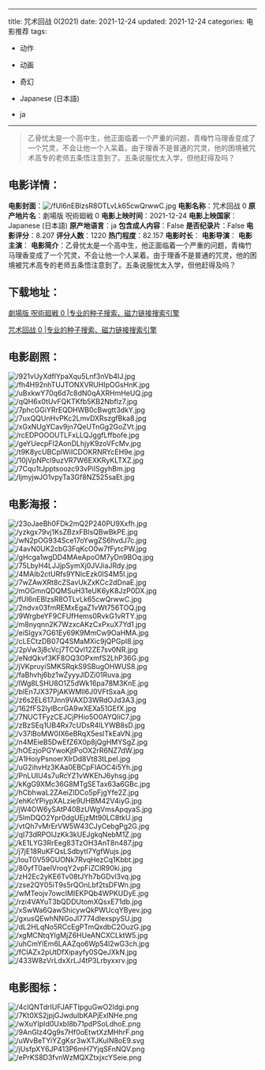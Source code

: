 
---
title: 咒术回战 0(2021)
date: 2021-12-24
updated: 2021-12-24
categories: 电影推荐
tags:
- 动作
- 动画
- 奇幻

- Japanese (日本語)
- ja
---


> 乙骨忧太是一个高中生，他正面临着一个严重的问题，青梅竹马理香变成了一个咒灵，不会让他一个人呆着。由于理香不是普通的咒灵，他的困境被咒术高专的老师五条悟注意到了。五条说服忧太入学，但他赶得及吗？

## **电影详情**：

**电影封面**：<img src="https://image.tmdb.org/t/p/w200/fUl6nEBlzsR8OTLvLk65cwQrwwC.jpg" alt="/fUl6nEBlzsR8OTLvLk65cwQrwwC.jpg" title="/fUl6nEBlzsR8OTLvLk65cwQrwwC.jpg">
**电影名称**：咒术回战 0
**原产地片名**：劇場版 呪術廻戦 0
**电影上映时间**：2021-12-24
**电影上映国家**：Japanese (日本語)
**原产地语言**：ja
**包含成人内容**：False
**是否纪录片**：False
**电影评分**：8.207
**评分人数**：1220
**热门程度**：82.157
**电影时长**：
**电影导演**：
**电影主演**：
**电影简介**：乙骨忧太是一个高中生，他正面临着一个严重的问题，青梅竹马理香变成了一个咒灵，不会让他一个人呆着。由于理香不是普通的咒灵，他的困境被咒术高专的老师五条悟注意到了。五条说服忧太入学，但他赶得及吗？

## **下载地址**：
[劇場版 呪術廻戦 0 |专业的种子搜索、磁力链接搜索引擎](https://movie.amd794.com:2083/?search=%E5%8A%87%E5%A0%B4%E7%89%88%20%E5%91%AA%E8%A1%93%E5%BB%BB%E6%88%A6%200&ordering=&mode=match_phrase&page_size=10&page=1)

[咒术回战 0 |专业的种子搜索、磁力链接搜索引擎](https://movie.amd794.com:2083/?search=%E5%92%92%E6%9C%AF%E5%9B%9E%E6%88%98%200&ordering=&mode=match_phrase&page_size=10&page=1)
 

## **电影剧照**：
<img src="https://image.tmdb.org/t/p/original/921vUyXdfIYpaXqu5Lnf3nVb4IJ.jpg" alt="/921vUyXdfIYpaXqu5Lnf3nVb4IJ.jpg" title="/921vUyXdfIYpaXqu5Lnf3nVb4IJ.jpg"><img src="https://image.tmdb.org/t/p/original/fh4H92nhTUJTONXVRUHIpOGsHnK.jpg" alt="/fh4H92nhTUJTONXVRUHIpOGsHnK.jpg" title="/fh4H92nhTUJTONXVRUHIpOGsHnK.jpg"><img src="https://image.tmdb.org/t/p/original/uBxkwY70q6d7c8dN0qAXRHmHeUQ.jpg" alt="/uBxkwY70q6d7c8dN0qAXRHmHeUQ.jpg" title="/uBxkwY70q6d7c8dN0qAXRHmHeUQ.jpg"><img src="https://image.tmdb.org/t/p/original/qQH6x0tUvFQKTKfb5KB2NbfIz7.jpg" alt="/qQH6x0tUvFQKTKfb5KB2NbfIz7.jpg" title="/qQH6x0tUvFQKTKfb5KB2NbfIz7.jpg"><img src="https://image.tmdb.org/t/p/original/7phcGGiYRrEQDHWB0cBwgtt3dkY.jpg" alt="/7phcGGiYRrEQDHWB0cBwgtt3dkY.jpg" title="/7phcGGiYRrEQDHWB0cBwgtt3dkY.jpg"><img src="https://image.tmdb.org/t/p/original/7uxQQUnHvPKc2LmvDXRszgfBka8.jpg" alt="/7uxQQUnHvPKc2LmvDXRszgfBka8.jpg" title="/7uxQQUnHvPKc2LmvDXRszgfBka8.jpg"><img src="https://image.tmdb.org/t/p/original/xGxNUgYCav9jn7QeUTnGg2GoZVt.jpg" alt="/xGxNUgYCav9jn7QeUTnGg2GoZVt.jpg" title="/xGxNUgYCav9jn7QeUTnGg2GoZVt.jpg"><img src="https://image.tmdb.org/t/p/original/rcEDPOOOUTLFxLLQJggfLffbofe.jpg" alt="/rcEDPOOOUTLFxLLQJggfLffbofe.jpg" title="/rcEDPOOOUTLFxLLQJggfLffbofe.jpg"><img src="https://image.tmdb.org/t/p/original/geYUecpFI2AonDLhjyK9zoVFcMv.jpg" alt="/geYUecpFI2AonDLhjyK9zoVFcMv.jpg" title="/geYUecpFI2AonDLhjyK9zoVFcMv.jpg"><img src="https://image.tmdb.org/t/p/original/t9K8ycUBCplWiICDOKRNRYcEH9e.jpg" alt="/t9K8ycUBCplWiICDOKRNRYcEH9e.jpg" title="/t9K8ycUBCplWiICDOKRNRYcEH9e.jpg"><img src="https://image.tmdb.org/t/p/original/10jVpNPcl9uzVR7W6EXKRyKLTXZ.jpg" alt="/10jVpNPcl9uzVR7W6EXKRyKLTXZ.jpg" title="/10jVpNPcl9uzVR7W6EXKRyKLTXZ.jpg"><img src="https://image.tmdb.org/t/p/original/7Cqu1tJpptsoozc93vPiISgyhBm.jpg" alt="/7Cqu1tJpptsoozc93vPiISgyhBm.jpg" title="/7Cqu1tJpptsoozc93vPiISgyhBm.jpg"><img src="https://image.tmdb.org/t/p/original/ljmyjwJO1vpyTa3Gf8NZ525saEt.jpg" alt="/ljmyjwJO1vpyTa3Gf8NZ525saEt.jpg" title="/ljmyjwJO1vpyTa3Gf8NZ525saEt.jpg">

## **电影海报**：
<img src="https://image.tmdb.org/t/p/original/23oJaeBh0FDk2mQ2P240PU9Xxfh.jpg" alt="/23oJaeBh0FDk2mQ2P240PU9Xxfh.jpg" title="/23oJaeBh0FDk2mQ2P240PU9Xxfh.jpg"><img src="https://image.tmdb.org/t/p/original/yzkgx79vj1KsZBzxFBIsQBwBkPE.jpg" alt="/yzkgx79vj1KsZBzxFBIsQBwBkPE.jpg" title="/yzkgx79vj1KsZBzxFBIsQBwBkPE.jpg"><img src="https://image.tmdb.org/t/p/original/wN2pOG934Sce17oYwgZS6hvdJ7c.jpg" alt="/wN2pOG934Sce17oYwgZS6hvdJ7c.jpg" title="/wN2pOG934Sce17oYwgZS6hvdJ7c.jpg"><img src="https://image.tmdb.org/t/p/original/4avN0UK2cbG3FqKcO0w7fFytcPW.jpg" alt="/4avN0UK2cbG3FqKcO0w7fFytcPW.jpg" title="/4avN0UK2cbG3FqKcO0w7fFytcPW.jpg"><img src="https://image.tmdb.org/t/p/original/gHcga1wgDD4MAeApoOM7yDn9BOq.jpg" alt="/gHcga1wgDD4MAeApoOM7yDn9BOq.jpg" title="/gHcga1wgDD4MAeApoOM7yDn9BOq.jpg"><img src="https://image.tmdb.org/t/p/original/75LbyH4LJJjpSymXj0JVJiaJRdy.jpg" alt="/75LbyH4LJJjpSymXj0JVJiaJRdy.jpg" title="/75LbyH4LJJjpSymXj0JVJiaJRdy.jpg"><img src="https://image.tmdb.org/t/p/original/4MAIb2ctURfs9YNIcEzk0IS4M5I.jpg" alt="/4MAIb2ctURfs9YNIcEzk0IS4M5I.jpg" title="/4MAIb2ctURfs9YNIcEzk0IS4M5I.jpg"><img src="https://image.tmdb.org/t/p/original/7wZAwXRt8cZSavUkZxKCc2dDnaE.jpg" alt="/7wZAwXRt8cZSavUkZxKCc2dDnaE.jpg" title="/7wZAwXRt8cZSavUkZxKCc2dDnaE.jpg"><img src="https://image.tmdb.org/t/p/original/mOGmnQDQMSuH31eUK6yK8JzP0DX.jpg" alt="/mOGmnQDQMSuH31eUK6yK8JzP0DX.jpg" title="/mOGmnQDQMSuH31eUK6yK8JzP0DX.jpg"><img src="https://image.tmdb.org/t/p/original/fUl6nEBlzsR8OTLvLk65cwQrwwC.jpg" alt="/fUl6nEBlzsR8OTLvLk65cwQrwwC.jpg" title="/fUl6nEBlzsR8OTLvLk65cwQrwwC.jpg"><img src="https://image.tmdb.org/t/p/original/2ndvx03fmREMxEgaZ1vWt756TOQ.jpg" alt="/2ndvx03fmREMxEgaZ1vWt756TOQ.jpg" title="/2ndvx03fmREMxEgaZ1vWt756TOQ.jpg"><img src="https://image.tmdb.org/t/p/original/9WrgbeYF9CFUfHems0RvkG1vRTY.jpg" alt="/9WrgbeYF9CFUfHems0RvkG1vRTY.jpg" title="/9WrgbeYF9CFUfHems0RvkG1vRTY.jpg"><img src="https://image.tmdb.org/t/p/original/m8nyqnn2K7WzxcAKzCxPxuX7Yd1.jpg" alt="/m8nyqnn2K7WzxcAKzCxPxuX7Yd1.jpg" title="/m8nyqnn2K7WzxcAKzCxPxuX7Yd1.jpg"><img src="https://image.tmdb.org/t/p/original/eiSlgyx7G61Ey69K9MmCw9OaHMA.jpg" alt="/eiSlgyx7G61Ey69K9MmCw9OaHMA.jpg" title="/eiSlgyx7G61Ey69K9MmCw9OaHMA.jpg"><img src="https://image.tmdb.org/t/p/original/cLECtzDB07Q4SMaMXic9jQPGpI8.jpg" alt="/cLECtzDB07Q4SMaMXic9jQPGpI8.jpg" title="/cLECtzDB07Q4SMaMXic9jQPGpI8.jpg"><img src="https://image.tmdb.org/t/p/original/2pVw3j8cVcj7TCQvl12ZE7sv0NR.jpg" alt="/2pVw3j8cVcj7TCQvl12ZE7sv0NR.jpg" title="/2pVw3j8cVcj7TCQvl12ZE7sv0NR.jpg"><img src="https://image.tmdb.org/t/p/original/eNdQkvf3KF8OQ3OPxmfS2LhP36G.jpg" alt="/eNdQkvf3KF8OQ3OPxmfS2LhP36G.jpg" title="/eNdQkvf3KF8OQ3OPxmfS2LhP36G.jpg"><img src="https://image.tmdb.org/t/p/original/jVKpruyiSMKSRqkS9SBugOHWUS8.jpg" alt="/jVKpruyiSMKSRqkS9SBugOHWUS8.jpg" title="/jVKpruyiSMKSRqkS9SBugOHWUS8.jpg"><img src="https://image.tmdb.org/t/p/original/faBhvhj6bz1wZyyyJlDZi01Ruva.jpg" alt="/faBhvhj6bz1wZyyyJlDZi01Ruva.jpg" title="/faBhvhj6bz1wZyyyJlDZi01Ruva.jpg"><img src="https://image.tmdb.org/t/p/original/lWg8LSHU8O1Z5dWk16pa78M3KnE.jpg" alt="/lWg8LSHU8O1Z5dWk16pa78M3KnE.jpg" title="/lWg8LSHU8O1Z5dWk16pa78M3KnE.jpg"><img src="https://image.tmdb.org/t/p/original/bIEn7JX37PjAKWMIl6J0VFtSxaA.jpg" alt="/bIEn7JX37PjAKWMIl6J0VFtSxaA.jpg" title="/bIEn7JX37PjAKWMIl6J0VFtSxaA.jpg"><img src="https://image.tmdb.org/t/p/original/z6s2EL617Jnn9VAXD3WRdOJd3A3.jpg" alt="/z6s2EL617Jnn9VAXD3WRdOJd3A3.jpg" title="/z6s2EL617Jnn9VAXD3WRdOJd3A3.jpg"><img src="https://image.tmdb.org/t/p/original/162fFS2IylBcrGA9wXEXa51GEfX.jpg" alt="/162fFS2IylBcrGA9wXEXa51GEfX.jpg" title="/162fFS2IylBcrGA9wXEXa51GEfX.jpg"><img src="https://image.tmdb.org/t/p/original/7NUCTFyzCEJCjPHio5O0AYQIiC7.jpg" alt="/7NUCTFyzCEJCjPHio5O0AYQIiC7.jpg" title="/7NUCTFyzCEJCjPHio5O0AYQIiC7.jpg"><img src="https://image.tmdb.org/t/p/original/zBzSEq1UB4Rx7cUDsR4lLYWB8sD.jpg" alt="/zBzSEq1UB4Rx7cUDsR4lLYWB8sD.jpg" title="/zBzSEq1UB4Rx7cUDsR4lLYWB8sD.jpg"><img src="https://image.tmdb.org/t/p/original/v37lBoMW0IX6eBRqX5esITkEaVN.jpg" alt="/v37lBoMW0IX6eBRqX5esITkEaVN.jpg" title="/v37lBoMW0IX6eBRqX5esITkEaVN.jpg"><img src="https://image.tmdb.org/t/p/original/n4MEieB5DwEfZ6X0p8jQgHMYSgZ.jpg" alt="/n4MEieB5DwEfZ6X0p8jQgHMYSgZ.jpg" title="/n4MEieB5DwEfZ6X0p8jQgHMYSgZ.jpg"><img src="https://image.tmdb.org/t/p/original/hOEzjoPGYwoKjtPoOX2rR6NZ7dW.jpg" alt="/hOEzjoPGYwoKjtPoOX2rR6NZ7dW.jpg" title="/hOEzjoPGYwoKjtPoOX2rR6NZ7dW.jpg"><img src="https://image.tmdb.org/t/p/original/A1HoiyPsnoerXIrDd8Vt83tLpeI.jpg" alt="/A1HoiyPsnoerXIrDd8Vt83tLpeI.jpg" title="/A1HoiyPsnoerXIrDd8Vt83tLpeI.jpg"><img src="https://image.tmdb.org/t/p/original/uG2ihvHz3KAa0EBCpFIAOC4i5Yh.jpg" alt="/uG2ihvHz3KAa0EBCpFIAOC4i5Yh.jpg" title="/uG2ihvHz3KAa0EBCpFIAOC4i5Yh.jpg"><img src="https://image.tmdb.org/t/p/original/PnLUIU4s7uRcYZ1vWKEhJ6yhsg.jpg" alt="/PnLUIU4s7uRcYZ1vWKEhJ6yhsg.jpg" title="/PnLUIU4s7uRcYZ1vWKEhJ6yhsg.jpg"><img src="https://image.tmdb.org/t/p/original/kKgG9XMc36G8MTgSETax63a6GBc.jpg" alt="/kKgG9XMc36G8MTgSETax63a6GBc.jpg" title="/kKgG9XMc36G8MTgSETax63a6GBc.jpg"><img src="https://image.tmdb.org/t/p/original/hCbhwaL2ZAeiZlDCo5pFjgYfe2Z.jpg" alt="/hCbhwaL2ZAeiZlDCo5pFjgYfe2Z.jpg" title="/hCbhwaL2ZAeiZlDCo5pFjgYfe2Z.jpg"><img src="https://image.tmdb.org/t/p/original/ehKcYPiypXALzie9UHBM42V4iyG.jpg" alt="/ehKcYPiypXALzie9UHBM42V4iyG.jpg" title="/ehKcYPiypXALzie9UHBM42V4iyG.jpg"><img src="https://image.tmdb.org/t/p/original/jW4OW6ySAtP40BzUWgVmsApqyaS.jpg" alt="/jW4OW6ySAtP40BzUWgVmsApqyaS.jpg" title="/jW4OW6ySAtP40BzUWgVmsApqyaS.jpg"><img src="https://image.tmdb.org/t/p/original/5lmDQO2Ypr0dgUEjzMt90LC8tkU.jpg" alt="/5lmDQO2Ypr0dgUEjzMt90LC8tkU.jpg" title="/5lmDQO2Ypr0dgUEjzMt90LC8tkU.jpg"><img src="https://image.tmdb.org/t/p/original/vtQh7vMrErVW5W43CJyCebgPg2G.jpg" alt="/vtQh7vMrErVW5W43CJyCebgPg2G.jpg" title="/vtQh7vMrErVW5W43CJyCebgPg2G.jpg"><img src="https://image.tmdb.org/t/p/original/qI73dRPOlJzKk3kUEJgkqNebM1Z.jpg" alt="/qI73dRPOlJzKk3kUEJgkqNebM1Z.jpg" title="/qI73dRPOlJzKk3kUEJgkqNebM1Z.jpg"><img src="https://image.tmdb.org/t/p/original/kE1LYG3RrEeg83TzOH3AnT8n487.jpg" alt="/kE1LYG3RrEeg83TzOH3AnT8n487.jpg" title="/kE1LYG3RrEeg83TzOH3AnT8n487.jpg"><img src="https://image.tmdb.org/t/p/original/j7jE18RuKFQsLSdbytI7YgfWujs.jpg" alt="/j7jE18RuKFQsLSdbytI7YgfWujs.jpg" title="/j7jE18RuKFQsLSdbytI7YgfWujs.jpg"><img src="https://image.tmdb.org/t/p/original/louT0V59GUONk7RvqHezCq1Kbbt.jpg" alt="/louT0V59GUONk7RvqHezCq1Kbbt.jpg" title="/louT0V59GUONk7RvqHezCq1Kbbt.jpg"><img src="https://image.tmdb.org/t/p/original/80yfT0aelVroqY2vpFiZClR90ki.jpg" alt="/80yfT0aelVroqY2vpFiZClR90ki.jpg" title="/80yfT0aelVroqY2vpFiZClR90ki.jpg"><img src="https://image.tmdb.org/t/p/original/zH2Ec2yKE6Tv08tJYh7bGDvl3vq.jpg" alt="/zH2Ec2yKE6Tv08tJYh7bGDvl3vq.jpg" title="/zH2Ec2yKE6Tv08tJYh7bGDvl3vq.jpg"><img src="https://image.tmdb.org/t/p/original/zse2QY05iT9s5rQOnLbf2tsDFWn.jpg" alt="/zse2QY05iT9s5rQOnLbf2tsDFWn.jpg" title="/zse2QY05iT9s5rQOnLbf2tsDFWn.jpg"><img src="https://image.tmdb.org/t/p/original/wMTeojv7owcIMIEKPQb4WPKUDyE.jpg" alt="/wMTeojv7owcIMIEKPQb4WPKUDyE.jpg" title="/wMTeojv7owcIMIEKPQb4WPKUDyE.jpg"><img src="https://image.tmdb.org/t/p/original/rzi4VAYuT3bQDDUtomXQsxE71db.jpg" alt="/rzi4VAYuT3bQDDUtomXQsxE71db.jpg" title="/rzi4VAYuT3bQDDUtomXQsxE71db.jpg"><img src="https://image.tmdb.org/t/p/original/xSwWa6QawShicywQkPWUcqYByev.jpg" alt="/xSwWa6QawShicywQkPWUcqYByev.jpg" title="/xSwWa6QawShicywQkPWUcqYByev.jpg"><img src="https://image.tmdb.org/t/p/original/gxusQEwhNNGoJl7774dIexspySU.jpg" alt="/gxusQEwhNNGoJl7774dIexspySU.jpg" title="/gxusQEwhNNGoJl7774dIexspySU.jpg"><img src="https://image.tmdb.org/t/p/original/dL2HLqNo5RCcEgPTmQxdbC2OuzG.jpg" alt="/dL2HLqNo5RCcEgPTmQxdbC2OuzG.jpg" title="/dL2HLqNo5RCcEgPTmQxdbC2OuzG.jpg"><img src="https://image.tmdb.org/t/p/original/xgMCNtqYlgMjZ6HUeANCXCLktW5.jpg" alt="/xgMCNtqYlgMjZ6HUeANCXCLktW5.jpg" title="/xgMCNtqYlgMjZ6HUeANCXCLktW5.jpg"><img src="https://image.tmdb.org/t/p/original/uhCmYlEm6LAAZqo6Wp54l2wG3ch.jpg" alt="/uhCmYlEm6LAAZqo6Wp54l2wG3ch.jpg" title="/uhCmYlEm6LAAZqo6Wp54l2wG3ch.jpg"><img src="https://image.tmdb.org/t/p/original/fClAZx2pUtDfXipayfy0SQeJXkN.jpg" alt="/fClAZx2pUtDfXipayfy0SQeJXkN.jpg" title="/fClAZx2pUtDfXipayfy0SQeJXkN.jpg"><img src="https://image.tmdb.org/t/p/original/433W8zVrLdxXrLJ4tP3Lrbyxxrv.jpg" alt="/433W8zVrLdxXrLJ4tP3Lrbyxxrv.jpg" title="/433W8zVrLdxXrLJ4tP3Lrbyxxrv.jpg">

## **电影图标**：
<img src="https://image.tmdb.org/t/p/original/4clQNTdrIUFJAFTIpguGwO2ldgi.png" alt="/4clQNTdrIUFJAFTIpguGwO2ldgi.png" title="/4clQNTdrIUFJAFTIpguGwO2ldgi.png"><img src="https://image.tmdb.org/t/p/original/7Kt0XS2jpjGJwduIbKAPjExlNHe.png" alt="/7Kt0XS2jpjGJwduIbKAPjExlNHe.png" title="/7Kt0XS2jpjGJwduIbKAPjExlNHe.png"><img src="https://image.tmdb.org/t/p/original/wXuYIpId0UxbI8b71pdPSoLdhoE.png" alt="/wXuYIpId0UxbI8b71pdPSoLdhoE.png" title="/wXuYIpId0UxbI8b71pdPSoLdhoE.png"><img src="https://image.tmdb.org/t/p/original/9AnGlz4Qg9s7Hf0oEtwtXzMHhrF.png" alt="/9AnGlz4Qg9s7Hf0oEtwtXzMHhrF.png" title="/9AnGlz4Qg9s7Hf0oEtwtXzMHhrF.png"><img src="https://image.tmdb.org/t/p/original/uWvBeTYiYZgKsr3wXTJKuIN8oE9.svg" alt="/uWvBeTYiYZgKsr3wXTJKuIN8oE9.svg" title="/uWvBeTYiYZgKsr3wXTJKuIN8oE9.svg"><img src="https://image.tmdb.org/t/p/original/jUsfpXY6JP413P6mH7YjqSFnNQV.png" alt="/jUsfpXY6JP413P6mH7YjqSFnNQV.png" title="/jUsfpXY6JP413P6mH7YjqSFnNQV.png"><img src="https://image.tmdb.org/t/p/original/ePrKS8D3fvnWzMQXZtxjxcYSeie.png" alt="/ePrKS8D3fvnWzMQXZtxjxcYSeie.png" title="/ePrKS8D3fvnWzMQXZtxjxcYSeie.png">

